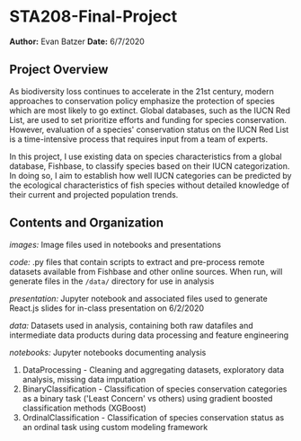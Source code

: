 # STA208-Final-Project
__Author:__ Evan Batzer
__Date:__ 6/7/2020

## Project Overview
As biodiversity loss continues to accelerate in the 21st century, modern approaches to conservation policy emphasize the protection of species which are most likely to go extinct. Global databases, such as the IUCN Red List, are used to set prioritize efforts and funding for species conservation. However, evaluation of a species' conservation status on the IUCN Red List is a time-intensive process that requires input from a team of experts.

In this project, I use existing data on species characteristics from a global database, Fishbase, to classify species based on their IUCN categorization. In doing so, I aim to establish how well IUCN categories can be predicted by the ecological characteristics of fish species without detailed knowledge of their current and projected population trends.

## Contents and Organization
_images:_ Image files used in notebooks and presentations

_code:_ .py files that contain scripts to extract and pre-process remote datasets available from Fishbase and other online sources. When run, will generate files in the `/data/` directory for use in analysis

_presentation:_ Jupyter notebook and associated files used to generate React.js slides for in-class presentation on 6/2/2020

_data:_ Datasets used in analysis, containing both raw datafiles and intermediate data products during data processing and feature engineering

_notebooks:_ Jupyter notebooks documenting analysis
1. DataProcessing - Cleaning and aggregating datasets, exploratory data analysis, missing data imputation
2. BinaryClassification - Classification of species conservation categories as a binary task ('Least Concern' vs others) using gradient boosted classification methods (XGBoost)
3. OrdinalClassification - Classification of species conservation status as an ordinal task using custom modeling framework
